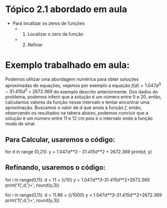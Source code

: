 # Tópico 2.1 abordado em aula
- Para localizar os zeros de funções
  - 1) Localizar o zero da função
  - 2) Refinar

# Exemplo trabalhado em aula:
Podemos utilizar uma abordagem numérica para obter soluções aproximadas de equações, vejamos por exemplo a equação $f(d) = 1.047d^3-31.415d^2+2672.369$ do exemplo descrito anteriormente. 
Dos dados do problema, podemos inferir que a solução é um número entre 0 e 20, então, calculamos valores da função nesse intervalo e tentar encontrar uma aproximação. 
Buscamos o valor de $d$ que anula a função $f$, então, observando os resultados na tabera abaixo, podemos concluir que a solução é um número entre 11 e 12 cm pois é o intervalo onde a 
função muda de sinal.

## Para Calcular, usaremos o código:
  for d in range (0,21):
   y = 1.047*d**3 - 31.415*d**2 + 2672.369
   print(d, y)

## Refinando, usaremos o código:
 for i in range(0,11):
   d = 11 + (i/10)
   y = 1.047*d**3-31.415*d**2+2672.369
   print('f(',d,')=', round(y,3))

 for i in range(0,11):
     d = 11.86 + (i/1000)
     y = 1.047*d**3-31.415*d**2+2672.369
     print('f(',d,')=', round(y,3))

